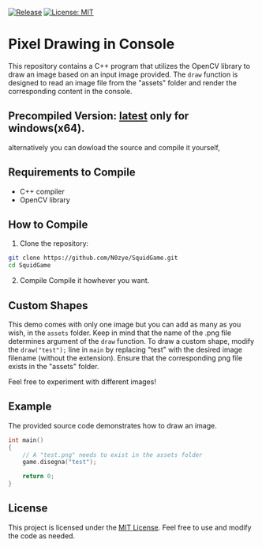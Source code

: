 [![Release](https://img.shields.io/github/v/release/N0zye/PixelDrawing)](https://github.com/N0zye/PixelDrawing/releases/latest)
[![License: MIT](https://img.shields.io/badge/License-MIT-yellow.svg)](LICENSE.txt)

# Pixel Drawing in Console

This repository contains a C++ program that utilizes the OpenCV library to draw an image based on an input image provided. The `draw` function is designed to read an image file from the "assets" folder and render the corresponding content in the console.

## Precompiled Version: [latest](https://github.com/N0zye/PixelDrawing/releases/latest)  only for windows(x64).
alternatively you can dowload the source and compile it yourself,

## Requirements to Compile
- C++ compiler
- OpenCV library

## How to Compile

1. Clone the repository:
```bash
git clone https://github.com/N0zye/SquidGame.git
cd SquidGame
```
2. Compile
Compile it howhever you want.


## Custom Shapes

This demo comes with only one image but you can add as many as you wish, in the `assets` folder. Keep in mind that the name of the .png file determines argument of the `draw` function.
To draw a custom shape, modify the `draw("test");` line in `main` by replacing "test" with the desired image filename (without the extension). Ensure that the corresponding png file exists in the "assets" folder.

Feel free to experiment with different images!

## Example

The provided source code demonstrates how to draw an image. 

```cpp
int main()
{
    // A "test.png" needs to exist in the assets folder
    game.disegna("test");

    return 0;
}
```

## License

This project is licensed under the [MIT License](LICENSE.txt). Feel free to use and modify the code as needed.
